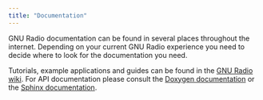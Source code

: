 ```yaml
---
title: "Documentation"
---
```


GNU Radio documentation can be found in several places throughout the internet. Depending on your current GNU Radio experience you need to decide where to look for the documentation you need.

Tutorials, example applications and guides can be found in the [GNU Radio wiki](https://wiki.gnuradio.org/).
For API documentation please consult the [Doxygen documentation](https://www.gnuradio.org/doc/doxygen) or the [Sphinx documentation](https://www.gnuradio.org/doc/sphinx).
